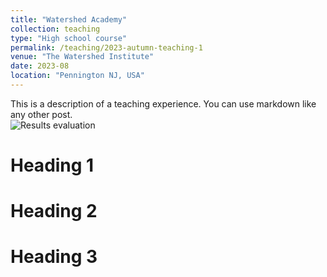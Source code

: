 ```yaml
---
title: "Watershed Academy"
collection: teaching
type: "High school course"
permalink: /teaching/2023-autumn-teaching-1
venue: "The Watershed Institute"
date: 2023-08
location: "Pennington NJ, USA"
---
```


This is a description of a teaching experience. You can use markdown like any other post.  
![Results evaluation](/images/particle_tracking_evaluation_Page.png)

Heading 1
======

Heading 2
======

Heading 3
======
